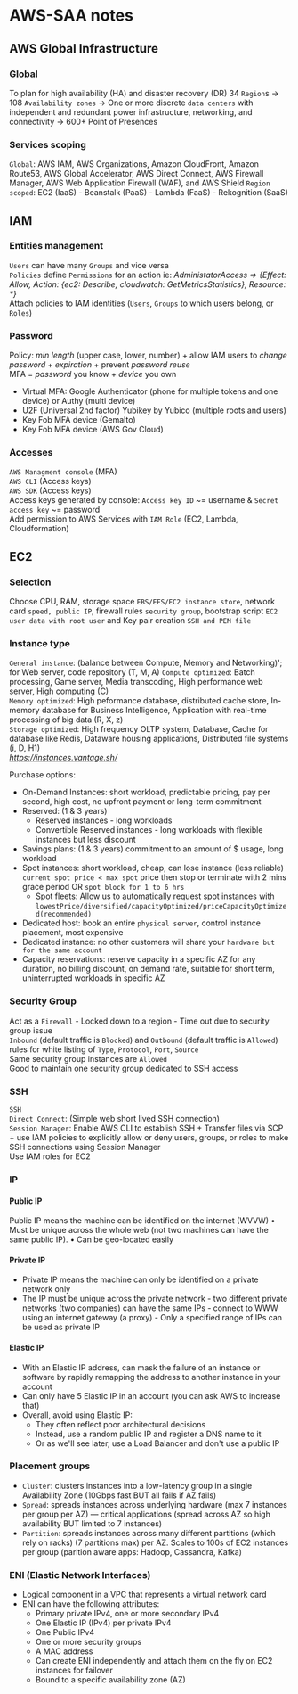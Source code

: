 # AWS-SAA notes

## AWS Global Infrastructure

### Global
To plan for high availability (HA) and disaster recovery (DR)
34 `Region`s -> 108 `Availability zones` -> One or more discrete `data centers` with independent and redundant power infrastructure, networking, and connectivity -> 600+ Point of Presences  

### Services scoping
`Global`: AWS IAM, AWS Organizations, Amazon CloudFront, Amazon Route53, AWS Global Accelerator, AWS Direct Connect, AWS Firewall Manager, AWS Web Application Firewall (WAF), and AWS Shield
`Region scoped`: EC2 (IaaS) - Beanstalk (PaaS) - Lambda (FaaS) - Rekognition (SaaS)  

## IAM

### Entities management
`Users` can have many `Groups` and vice versa  
`Policies` define `Permissions` for an action ie: _AdministatorAccess => {Effect: Allow,  Action: {ec2: Describe, cloudwatch: GetMetricsStatistics},  Resource: *}_  
Attach policies to IAM identities (`Users`, `Groups` to which users belong, or `Roles`)

### Password
Policy: _min length_ (upper case, lower, number) + allow IAM users to _change password_ + _expiration_ + prevent _password reuse_  
MFA = _password_ you know + _device_ you own  
- Virtual MFA: Google Authenticator (phone for multiple tokens and one device) or Authy (multi device)
- U2F (Universal 2nd factor) Yubikey by Yubico (multiple roots and users)
- Key Fob MFA device (Gemalto)  
- Key Fob MFA device (AWS Gov Cloud)  

### Accesses
`AWS Managment console` (MFA)  
`AWS CLI` (Access keys)  
`AWS SDK` (Access keys)  
Access keys generated by console: `Access key ID` ~= username & `Secret access key` ~= password  
Add permission to AWS Services with `IAM Role` (EC2, Lambda, Cloudformation)  


## EC2

### Selection

Choose CPU, RAM, storage space `EBS/EFS/EC2 instance store`, network card `speed, public IP`, firewall rules `security group`, bootstrap script `EC2 user data with root user` and Key pair creation `SSH and PEM file`

### Instance type

`General instance`: (balance between Compute, Memory and Networking)'; for Web server, code repository (T, M, A)
`Compute optimized`: Batch processing, Game server, Media transcoding, High performance web server, High computing (C)  
`Memory optimized`: High peformance database, distributed cache store, In-memory database for Business Intelligence, Application with real-time processing of big data (R, X, z)  
`Storage optimized`: High frequency OLTP system, Database, Cache for database like Redis, Dataware housing applications, Distributed file systems (i, D, H1)  
*https://instances.vantage.sh/*  

Purchase options:
- On-Demand Instances: short workload, predictable pricing, pay per second, high cost, no upfront payment or long-term commitment
- Reserved: (1 & 3 years)  
  - Reserved instances - long workloads
  - Convertible Reserved instances - long workloads with flexible instances but less discount   
- Savings plans: (1 & 3 years) commitment to an amount of $ usage, long workload
- Spot instances: short workload, cheap, can lose instance (less reliable) `current spot price < max spot` price then stop or terminate with 2 mins grace period OR `spot block for 1 to 6 hrs`
  - Spot fleets: Allow us to automatically request spot instances with `lowestPrice/diversified/capacityOptimized/priceCapacityOptimized(recommended)`     
- Dedicated host: book an entire `physical server`, control instance placement, most expensive
- Dedicated instance: no other customers will share your `hardware but for the same account`
- Capacity reservations: reserve capacity in a specific AZ for any duration, no billing discount, on demand rate, suitable for short term, uninterrupted workloads in specific AZ    

### Security Group

Act as a `Firewall` - Locked down to a region - Time out due to security group issue  
`Inbound` (default traffic is `Blocked`) and `Outbound` (default traffic is `Allowed`) rules for white listing of `Type`, `Protocol`, `Port`, `Source`  
Same security group instances are `Allowed`  
Good to maintain one security group dedicated to SSH access  

### SSH

`SSH`  
`Direct Connect`: (Simple web short lived SSH connection)  
`Session Manager`: Enable AWS CLI to establish SSH + Transfer files via SCP + use IAM policies to explicitly allow or deny users, groups, or roles to make SSH connections using Session Manager  
Use IAM roles for EC2  

### IP

#### Public IP

Public IP means the machine can be identified on the internet (WVVW) • Must be unique across the whole web (not two machines can have the same public IP). • Can be geo-located easily  

#### Private IP

- Private IP means the machine can only be identified on a private network only  
- The IP must be unique across the private network - two different private networks (two companies) can have the same IPs - connect to WWW using an internet gateway (a proxy) - Only a specified range of IPs can be used as private IP

#### Elastic IP 

- With an Elastic IP address, can mask the failure of an instance or software by rapidly remapping the address to another instance in your account  
- Can only have 5 Elastic IP in an account (you can ask AWS to increase that)   
- Overall, avoid using Elastic IP:  
    - They often reflect poor architectural decisions
    - Instead, use a random public IP and register a DNS name to it
    - Or as we'll see later, use a Load Balancer and don't use a public IP 

### Placement groups

- `Cluster`: clusters instances into a low-latency group in a single Availability Zone (10Gbps fast BUT all fails if AZ fails)
- `Spread`: spreads instances across underlying hardware (max 7 instances per group per AZ) — critical applications (spread across AZ so high availability BUT limited to 7 instances)   
- `Partition`: spreads instances across many different partitions (which rely on racks) (7 partitions max) per AZ. Scales to 100s of EC2 instances per group (parition aware apps: Hadoop, Cassandra, Kafka)   

### ENI (Elastic Network Interfaces)

- Logical component in a VPC that represents a virtual network card
- ENI can have the following attributes:
    - Primary private IPv4, one or more secondary IPv4
    -  One Elastic IP (IPv4) per private IPv4
    -  One Public IPv4
    -  One or more security groups
    -  A MAC address
    -  Can create ENI independently and attach them on the fly on EC2 instances for failover
    -  Bound to a specific availability zone (AZ) 





